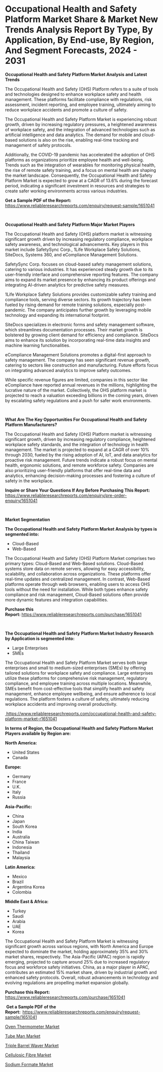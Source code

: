 <p><h1>Occupational Health and Safety Platform Market Share & Market New Trends Analysis Report By Type, By Application, By End-use, By Region, And Segment Forecasts, 2024 - 2031</h1></p><p><strong>Occupational Health and Safety Platform Market Analysis and Latest Trends</strong></p>
<p><p>The Occupational Health and Safety (OHS) Platform refers to a suite of tools and technologies designed to enhance workplace safety and health management. These platforms facilitate compliance with regulations, risk assessment, incident reporting, and employee training, ultimately aiming to reduce workplace accidents and promote a culture of safety.</p><p>The Occupational Health and Safety Platform Market is experiencing robust growth, driven by increasing regulatory pressures, a heightened awareness of workplace safety, and the integration of advanced technologies such as artificial intelligence and data analytics. The demand for mobile and cloud-based solutions is also on the rise, enabling real-time tracking and management of safety protocols.</p><p>Additionally, the COVID-19 pandemic has accelerated the adoption of OHS platforms as organizations prioritize employee health and well-being. Trends such as the integration of wearables for monitoring physical health, the rise of remote safety training, and a focus on mental health are shaping the market landscape. Consequently, the Occupational Health and Safety Platform Market is expected to grow at a CAGR of 13.6% during the forecast period, indicating a significant investment in resources and strategies to create safer working environments across various industries.</p></p>
<p><strong>Get a Sample PDF of the Report:&nbsp;</strong> <a href="https://www.reliableresearchreports.com/enquiry/request-sample/1651041?utm_campaign=1347&utm_medium=2&utm_source=Github&utm_content=ia&utm_term=26092024&utm_id=occupational-health-and-safety-platform">https://www.reliableresearchreports.com/enquiry/request-sample/1651041</a></p>
<p>&nbsp;</p>
<p><strong>Occupational Health and Safety Platform Major Market Players</strong></p>
<p><p>The Occupational Health and Safety (OHS) platform market is witnessing significant growth driven by increasing regulatory compliance, workplace safety awareness, and technological advancements. Key players in this market include SafetySync Corp., 1Life Workplace Safety Solutions, SiteDocs, Systems 360, and eCompliance Management Solutions.</p><p>SafetySync Corp. focuses on cloud-based safety management solutions, catering to various industries. It has experienced steady growth due to its user-friendly interface and comprehensive reporting features. The company aims to expand its market presence by enhancing its product offerings and integrating AI-driven analytics for predictive safety measures.</p><p>1Life Workplace Safety Solutions provides customizable safety training and compliance tools, serving diverse sectors. Its growth trajectory has been fueled by rising demand for remote training solutions, especially post-pandemic. The company anticipates further growth by leveraging mobile technology and expanding its international footprint.</p><p>SiteDocs specializes in electronic forms and safety management software, which streamlines documentation processes. Their market growth is bolstered by growing client demand for efficiency and compliance. SiteDocs aims to enhance its solution by incorporating real-time data insights and machine learning functionalities.</p><p>eCompliance Management Solutions promotes a digital-first approach to safety management. The company has seen significant revenue growth, catering to sectors like construction and manufacturing. Future efforts focus on integrating advanced analytics to improve safety outcomes.</p><p>While specific revenue figures are limited, companies in this sector like eCompliance have reported annual revenues in the millions, highlighting the lucrative nature of the market. Collectively, the OHS platform market is projected to reach a valuation exceeding billions in the coming years, driven by escalating safety regulations and a push for safer work environments.</p></p>
<p>&nbsp;</p>
<p><strong>What Are The Key Opportunities For Occupational Health and Safety Platform Manufacturers?</strong></p>
<p><p>The Occupational Health and Safety (OHS) Platform market is witnessing significant growth, driven by increasing regulatory compliance, heightened workplace safety standards, and the integration of technology in health management. The market is projected to expand at a CAGR of over 10% through 2030, fueled by the rising adoption of AI, IoT, and data analytics for proactive risk management. Future trends indicate a robust focus on mental health, ergonomic solutions, and remote workforce safety. Companies are also prioritizing user-friendly platforms that offer real-time data and analytics, enhancing decision-making processes and fostering a culture of safety in the workplace.</p></p>
<p><strong>Inquire or Share Your Questions If Any Before Purchasing This Report:</strong> <a href="https://www.reliableresearchreports.com/enquiry/pre-order-enquiry/1651041?utm_campaign=1347&utm_medium=2&utm_source=Github&utm_content=ia&utm_term=26092024&utm_id=occupational-health-and-safety-platform">https://www.reliableresearchreports.com/enquiry/pre-order-enquiry/1651041</a></p>
<p>&nbsp;</p>
<p><strong>Market Segmentation</strong></p>
<p><strong>The Occupational Health and Safety Platform Market Analysis by types is segmented into:</strong></p>
<p><ul><li>Cloud-Based</li><li>Web-Based</li></ul></p>
<p><p>The Occupational Health and Safety (OHS) Platform Market comprises two primary types: Cloud-Based and Web-Based solutions. Cloud-Based systems store data on remote servers, allowing for easy accessibility, scalability, and collaboration across organizations. These platforms offer real-time updates and centralized management. In contrast, Web-Based platforms operate through web browsers, enabling users to access OHS tools without the need for installation. While both types enhance safety compliance and risk management, Cloud-Based solutions often provide more dynamic features and integration capabilities.</p></p>
<p><strong>Purchase this Report:&nbsp;</strong><a href="https://www.reliableresearchreports.com/purchase/1651041?utm_campaign=1347&utm_medium=2&utm_source=Github&utm_content=ia&utm_term=26092024&utm_id=occupational-health-and-safety-platform">https://www.reliableresearchreports.com/purchase/1651041</a></p>
<p>&nbsp;</p>
<p><strong>The Occupational Health and Safety Platform Market Industry Research by Application is segmented into:</strong></p>
<p><ul><li>Large Enterprises</li><li>SMEs</li></ul></p>
<p><p>The Occupational Health and Safety Platform Market serves both large enterprises and small to medium-sized enterprises (SMEs) by offering tailored solutions for workplace safety and compliance. Large enterprises utilize these platforms for comprehensive risk management, regulatory compliance, and employee training across multiple locations. Meanwhile, SMEs benefit from cost-effective tools that simplify health and safety management, enhance employee wellbeing, and ensure adherence to local regulations. The platform fosters a culture of safety, ultimately reducing workplace accidents and improving overall productivity.</p></p>
<p><a href="https://www.reliableresearchreports.com/occupational-health-and-safety-platform-market-r1651041?utm_campaign=1347&utm_medium=2&utm_source=Github&utm_content=ia&utm_term=26092024&utm_id=occupational-health-and-safety-platform">&nbsp;https://www.reliableresearchreports.com/occupational-health-and-safety-platform-market-r1651041</a></p>
<p><strong>In terms of Region, the Occupational Health and Safety Platform Market Players available by Region are:</strong></p>
<p>
    <p> <strong> North America: </strong>
        <ul>
            <li>United States</li>
            <li>Canada</li>
        </ul>
        </p> 
    <p> <strong> Europe: </strong>
        <ul>
            <li>Germany</li>
            <li>France</li>
            <li>U.K.</li>
            <li>Italy</li>
            <li>Russia</li>
        </ul>
        </p> 
    <p> <strong> Asia-Pacific: </strong>
        <ul>
            <li>China</li>
            <li>Japan</li>
            <li>South Korea</li>
            <li>India</li>
            <li>Australia</li>
            <li>China Taiwan</li>
            <li>Indonesia</li>
            <li>Thailand</li>
            <li>Malaysia</li>
        </ul>
        </p> 
    <p> <strong> Latin America: </strong>
        <ul>
            <li>Mexico</li>
            <li>Brazil</li>
            <li>Argentina Korea</li>
            <li>Colombia</li>
        </ul>
        </p> 
    <p> <strong> Middle East & Africa: </strong>
        <ul>
            <li>Turkey</li>
            <li>Saudi</li>
            <li>Arabia</li>
            <li>UAE</li>
            <li>Korea</li>
        </ul>
    </p>
    </p>
<p><p>The Occupational Health and Safety Platform Market is witnessing significant growth across various regions, with North America and Europe expected to dominate the market, holding approximately 35% and 30% market shares, respectively. The Asia-Pacific (APAC) region is rapidly emerging, projected to capture around 25% due to increased regulatory focus and workforce safety initiatives. China, as a major player in APAC, contributes an estimated 15% market share, driven by industrial growth and enhanced safety protocols. Overall, robust advancements in technology and evolving regulations are propelling market expansion globally.</p></p>
<p><strong>Purchase this Report: </strong><a href="https://www.reliableresearchreports.com/purchase/1651041?utm_campaign=1347&utm_medium=2&utm_source=Github&utm_content=ia&utm_term=26092024&utm_id=occupational-health-and-safety-platform">https://www.reliableresearchreports.com/purchase/1651041</a></p>
<p>&nbsp;<strong>Get a Sample PDF of the Report:&nbsp;&nbsp;</strong><a href="https://www.reliableresearchreports.com/enquiry/request-sample/1651041?utm_campaign=1347&utm_medium=2&utm_source=Github&utm_content=ia&utm_term=26092024&utm_id=occupational-health-and-safety-platform">https://www.reliableresearchreports.com/enquiry/request-sample/1651041</a></p>
<p><strong></strong></p>
<p><p><a href="https://issuu.com/reportprime-2/docs/oven-thermometer-market-size-2030.p_3e21ced62b7f43?utm_campaign=1347&utm_medium=2&utm_source=Github&utm_content=ia&utm_term=26092024&utm_id=occupational-health-and-safety-platform">Oven Thermometer Market</a></p><p><a href="https://www.linkedin.com/pulse/global-tube-man-market-trends-innovations-forward-looking-wjjoc?utm_campaign=1347&utm_medium=2&utm_source=Github&utm_content=ia&utm_term=26092024&utm_id=occupational-health-and-safety-platform">Tube Man Market</a></p><p><a href="https://issuu.com/reportprime-2/docs/triple-barrel-waver-market-size-203_2666296c1992b7?utm_campaign=1347&utm_medium=2&utm_source=Github&utm_content=ia&utm_term=26092024&utm_id=occupational-health-and-safety-platform">Triple Barrel Waver Market</a></p><p><a href="https://www.linkedin.com/pulse/global-cellulosic-fibre-market-size-share-analysis-product-bduxf?utm_campaign=1347&utm_medium=2&utm_source=Github&utm_content=ia&utm_term=26092024&utm_id=occupational-health-and-safety-platform">Cellulosic Fibre Market</a></p><p><a href="https://www.linkedin.com/pulse/strategic-roadmap-global-sodium-formate-market-insights-opportunities-boruf?utm_campaign=1347&utm_medium=2&utm_source=Github&utm_content=ia&utm_term=26092024&utm_id=occupational-health-and-safety-platform">Sodium Formate Market</a></p></p>